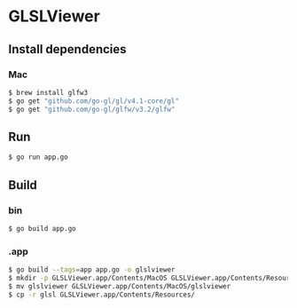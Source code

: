 # GLSLViewer

## Install dependencies
### Mac
```bash
$ brew install glfw3
$ go get "github.com/go-gl/gl/v4.1-core/gl"
$ go get "github.com/go-gl/glfw/v3.2/glfw"
```

## Run
```bash
$ go run app.go
```

## Build
### bin
```bash
$ go build app.go
```

### .app
```bash
$ go build --tags=app app.go -o glslviewer
$ mkdir -p GLSLViewer.app/Contents/MacOS GLSLViewer.app/Contents/Resources
$ mv glslviewer GLSLViewer.app/Contents/MacOS/glslviewer
$ cp -r glsl GLSLViewer.app/Contents/Resources/
```
